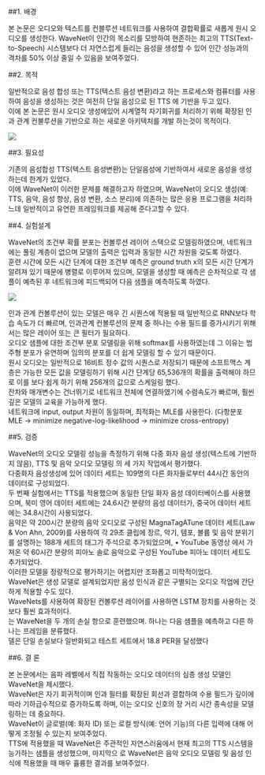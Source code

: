 ##1. 배경

본 논문은 오디오와 텍스트를 컨블루션 네트워크를 사용하여 결합확률로 새롭게 원시 오디오를 생성한다.
WaveNet이 인간의 목소리를 모방하여 현존하는 최고의 TTS(Text-to-Speech) 시스템보다 더 자연스럽게 들리는 음성을 생성할 수 있어
인간 성능과의 격차를 50% 이상 줄일 수 있음을 보여주었다.


##2. 목적

일반적으로 음성 합성 또는 TTS(텍스트 음성 변환)라고 하는 프로세스와 컴퓨터를 사용하여 음성을 생성하는 것은 여전히 
단일 음성으로 된 TTS 에 기반을 두고 있다.<br>
이에 본 논문은 원시 오디오 생성에있어 시계열적 자기회귀를 처리하기 위해 확장된 인과 관계 컨불루션을 기반으로 하는 새로운 아키텍처를 개발 
하는것이 목적이다.

![](https://assets-global.website-files.com/621e749a546b7592125f38ed/62227b13d0dea8074a97b55c_unnamed.gif?raw=true)

##3. 필요성

기존의 음성합성 TTS(텍스트 음성변환)는 단일음성에 기반하여서 새로운 음성을 생성하는데 한계가 있었다.<br>
이에 WaveNet이 이러한 문제를 해결하고자 하였으며, WaveNet이 오디오 생성(예: TTS, 음악, 음성 향상, 음성 변환, 소스 분리)에 의존하는
많은 응용 프로그램을 처리하느데 일반적이고 유연한 프레임워크를 제공해 준다고할 수 있다.


##4. 실험설계

WaveNet의 조건부 확률 분포는 컨볼루션 레이어 스택으로 모델링하였으며, 네트워크에는 풀링 계층이 없으며 모델의 출력은 입력과 동일한 시간 차원을
갖도록 하였다.<br>
훈련 시간에 모든 시간 단계에 대한 조건부 예측은 ground truth x의 모든 시간 단계가 알려져 있기 때문에 병렬로 이루어져 있으며,
모델을 생성할 때 예측은 순차적으로 각 샘플이 예측된 후 네트워크에 피드백되어 다음 샘플을 예측하도록 하였다.

![](https://assets-global.website-files.com/621e749a546b7592125f38ed/62227b1d1dd26da452c9e160_unnamed-2.gif?raw=true)

인과 관계 컨볼루션이 있는 모델은 매우 긴 시퀀스에 적용될 때 일반적으로 RNN보다 학습 속도가 더 빠르며, 인과관계 컨볼루션의 문제 중 하나는 
수용 필드를 증가시키기 위해서는 많은 레이어 또는 큰 필터가 필요하다. <br>
오디오 샘플에 대한 조건부 분포 모델링을 위해 softmax를 사용하였는데 그 이유는 범주형 분포가 유연하며 임의의 분포를 더 쉽게 모델링 할 수 있기 때문이다.<br>
원시 오디오는 일반적으로 16비트 정수 값의 시퀀스로 저장되기 때문에 소프트맥스 계층은 가능한 모든 값을 모델링하기 위해
시간 단계당 65,536개의 확률을 출력해야 하므로 이를 보다 쉽게 하기 위해 256개의 값으로 스케일링 했다.<br>
잔차와 매개변수는 건너뛰기로 네트워크 전체에 연결하였기에 수렴속도가 빠르며, 훨씬 깊은 모델의 교육을 가능하게 했다.<br>
네트워크에 input, output 차원이 동일하며, 최적화는 MLE를 사용한다. 
(다항분포 MLE -> minimize negative-log-likelihood -> minimize cross-entropy) 


##5. 검증

WaveNet의 오디오 모델링 성능을 측정하기 위해 다중 화자 음성 생성(텍스트에 기반하지 않음), TTS 및 음악 오디오 모델링
의 세 가지 작업에서 평가했다.<br>
다중화자 음성생성에 있어 데이터 세트는 109명의 다른 화자들로부터 44시간 동안의 데이터로 구성되었다.<br>
두 번째 실험에서는 TTS를 적용했으며 동일한 단일 화자 음성 데이터베이스를 사용했으며, 북미 영어 데이터 세트에는 24.6시간 분량의 음성 데이터가,
중국어 데이터 세트에는 34.8시간이 사용되었다.<br>
음약은 약 200시간 분량의 음악 오디오로 구성된 MagnaTagATune 데이터 세트(Law & Von Ahn, 2009)를 사용하여 각 29초 클립에
장르, 악기, 템포, 볼륨 및 음악 분위기를 설명하는 188개 세트의 태그가 주석으로 추가되었으며, • YouTube 동영상
에서 가져온 약 60시간 분량의 피아노 솔로 음악으로 구성된 YouTube 피아노 데이터 세트도 추가되었다.<br> 
이러한 모델을 정량적으로 평가하기는 어렵지만 조화롭고 미학적이었다.<br>
WaveNet은 생성 모델로 설계되었지만 음성 인식과 같은 구별되는 오디오 작업에 간단하게 적용할 수도 있다. <br>
WaveNets를 사용하여 확장된 컨볼루션 레이어를 사용하면 LSTM 장치를 사용하는 것보다 훨씬 효과적이다.<br>
는 WaveNet을 두 개의 손실 항으로 훈련했으며. 하나는 다음 샘플을 예측하고 다른 하나는 프레임을 분류했다.<br>
델은 단일 손실보다 일반화되고 테스트 세트에서 18.8 PER을 달성했다


##6. 결 론

본 논문에서는 음파 레벨에서 직접 작동하는 오디오 데이터의 심층 생성 모델인 WaveNet을 제시했다.<br>
WaveNet은 자기 회귀적이며 인과 필터를 확장된 회선과 결합하여 수용 필드가 깊이에 따라 기하급수적으로 증가하도록 하며, 이는 오디오 신호의 장
거리 시간 종속성을 모델링하는 데 중요하다. <br>
WaveNet이 글로벌(예: 화자 ID) 또는 로컬 방식(예: 언어 기능)의 다른 입력에 대해 어떻게 조정될 수 있는지 보여주었다.<br>
TTS에 적용했을 때 WaveNet은 주관적인 자연스러움에서 현재 최고의 TTS 시스템을 능가하는 샘플을 생성했으며, 마지막으
로 WaveNet은 음악 오디오 모델링 및 음성 인식에 적용했을 때 매우 휼륭한 결과를 보여주었다.
